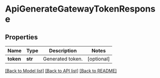 # ApiGenerateGatewayTokenResponse

## Properties
Name | Type | Description | Notes
------------ | ------------- | ------------- | -------------
**token** | **str** | Generated token. | [optional] 

[[Back to Model list]](../README.md#documentation-for-models) [[Back to API list]](../README.md#documentation-for-api-endpoints) [[Back to README]](../README.md)


